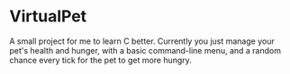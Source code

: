 # VirtualPet
A small project for me to learn C better.
Currently you just manage your pet's health and hunger, with a basic command-line menu, and a random chance every tick for the pet to get more hungry.
